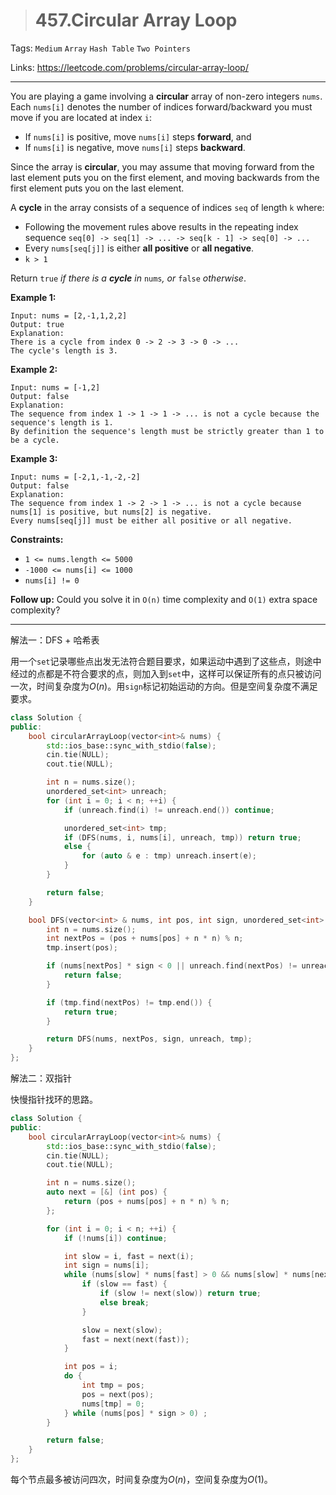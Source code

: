 > # 457.Circular Array Loop

Tags: `Medium` `Array` `Hash Table` `Two Pointers`

Links: https://leetcode.com/problems/circular-array-loop/

------

You are playing a game involving a **circular** array of non-zero integers `nums`. Each `nums[i]` denotes the number of indices forward/backward you must move if you are located at index `i`:

- If `nums[i]` is positive, move `nums[i]` steps **forward**, and
- If `nums[i]` is negative, move `nums[i]` steps **backward**.

Since the array is **circular**, you may assume that moving forward from the last element puts you on the first element, and moving backwards from the first element puts you on the last element.

A **cycle** in the array consists of a sequence of indices `seq` of length `k` where:

- Following the movement rules above results in the repeating index sequence `seq[0] -> seq[1] -> ... -> seq[k - 1] -> seq[0] -> ...`
- Every `nums[seq[j]]` is either **all positive** or **all negative**.
- `k > 1`

Return `true` *if there is a **cycle** in* `nums`*, or* `false` *otherwise*. 

**Example 1:**

```
Input: nums = [2,-1,1,2,2]
Output: true
Explanation:
There is a cycle from index 0 -> 2 -> 3 -> 0 -> ...
The cycle's length is 3.
```

**Example 2:**

```
Input: nums = [-1,2]
Output: false
Explanation:
The sequence from index 1 -> 1 -> 1 -> ... is not a cycle because the sequence's length is 1.
By definition the sequence's length must be strictly greater than 1 to be a cycle.
```

**Example 3:**

```
Input: nums = [-2,1,-1,-2,-2]
Output: false
Explanation:
The sequence from index 1 -> 2 -> 1 -> ... is not a cycle because nums[1] is positive, but nums[2] is negative.
Every nums[seq[j]] must be either all positive or all negative.
```

**Constraints:**

- `1 <= nums.length <= 5000`
- `-1000 <= nums[i] <= 1000`
- `nums[i] != 0`

**Follow up:** Could you solve it in `O(n)` time complexity and `O(1)` extra space complexity?

-----

解法一：DFS + 哈希表

用一个`set`记录哪些点出发无法符合题目要求，如果运动中遇到了这些点，则途中经过的点都是不符合要求的点，则加入到`set`中，这样可以保证所有的点只被访问一次，时间复杂度为$O(n)$。用`sign`标记初始运动的方向。但是空间复杂度不满足要求。

```c++
class Solution {
public:
    bool circularArrayLoop(vector<int>& nums) {
  		std::ios_base::sync_with_stdio(false);
		cin.tie(NULL);		
		cout.tie(NULL);      

		int n = nums.size();
		unordered_set<int> unreach;
		for (int i = 0; i < n; ++i) {
            if (unreach.find(i) != unreach.end()) continue;

			unordered_set<int> tmp;
			if (DFS(nums, i, nums[i], unreach, tmp)) return true;
			else {
				for (auto & e : tmp) unreach.insert(e);
			}
		}

		return false;
    }

    bool DFS(vector<int> & nums, int pos, int sign, unordered_set<int> & unreach, unordered_set<int> & tmp) {
    	int n = nums.size();
    	int nextPos = (pos + nums[pos] + n * n) % n;
        tmp.insert(pos);

    	if (nums[nextPos] * sign < 0 || unreach.find(nextPos) != unreach.end() || nextPos == pos) {
    		return false;
    	}

    	if (tmp.find(nextPos) != tmp.end()) {
    		return true;
    	}

    	return DFS(nums, nextPos, sign, unreach, tmp);
    }
};
```

解法二：双指针

快慢指针找环的思路。

```c++
class Solution {
public:
    bool circularArrayLoop(vector<int>& nums) {
    	std::ios_base::sync_with_stdio(false);
		cin.tie(NULL);
		cout.tie(NULL);	

		int n = nums.size();
		auto next = [&] (int pos) {
			return (pos + nums[pos] + n * n) % n;
		};

		for (int i = 0; i < n; ++i) {
			if (!nums[i]) continue;

			int slow = i, fast = next(i);
			int sign = nums[i];
			while (nums[slow] * nums[fast] > 0 && nums[slow] * nums[next(fast)] > 0) {
				if (slow == fast) {
					if (slow != next(slow)) return true;
					else break;
				}

				slow = next(slow);
				fast = next(next(fast));
			}

			int pos = i;
			do {
				int tmp = pos;
				pos = next(pos);
				nums[tmp] = 0;
			} while (nums[pos] * sign > 0) ;
		}

		return false;
    }
};
```

每个节点最多被访问四次，时间复杂度为$O(n)$，空间复杂度为$O(1)$。

